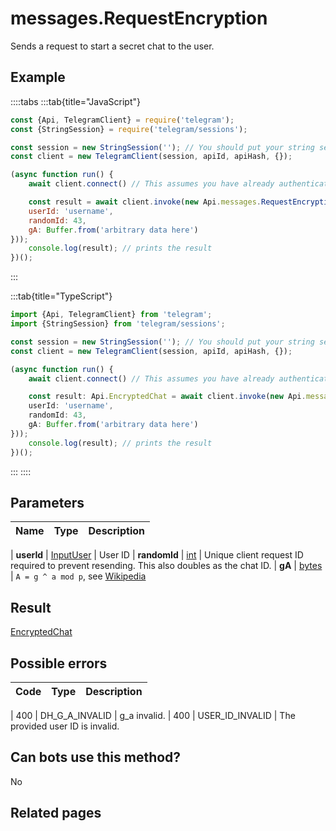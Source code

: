 # messages.RequestEncryption

Sends a request to start a secret chat to the user.



## Example

::::tabs
:::tab{title="JavaScript"}
```js
const {Api, TelegramClient} = require('telegram');
const {StringSession} = require('telegram/sessions');

const session = new StringSession(''); // You should put your string session here
const client = new TelegramClient(session, apiId, apiHash, {});

(async function run() {
    await client.connect() // This assumes you have already authenticated with .start()

    const result = await client.invoke(new Api.messages.RequestEncryption({
    userId: 'username',
    randomId: 43,
    gA: Buffer.from('arbitrary data here')
}));
    console.log(result); // prints the result
})();
```
:::

:::tab{title="TypeScript"}
```ts
import {Api, TelegramClient} from 'telegram';
import {StringSession} from 'telegram/sessions';

const session = new StringSession(''); // You should put your string session here
const client = new TelegramClient(session, apiId, apiHash, {});

(async function run() {
    await client.connect() // This assumes you have already authenticated with .start()

    const result: Api.EncryptedChat = await client.invoke(new Api.messages.RequestEncryption({
    userId: 'username',
    randomId: 43,
    gA: Buffer.from('arbitrary data here')
}));
    console.log(result); // prints the result
})();
```
:::
::::



## Parameters

| Name | Type | Description |
| :--: | ---- | ----------- |

| **userId** | [InputUser](https://core.telegram.org/type/InputUser) | User ID 
| **randomId** | [int](https://core.telegram.org/type/int) | Unique client request ID required to prevent resending. This also doubles as the chat ID. 
| **gA** | [bytes](https://core.telegram.org/type/bytes) | `A = g ^ a mod p`, see [Wikipedia](https://en.wikipedia.org/wiki/Diffie%E2%80%93Hellman_key_exchange) 


## Result

[EncryptedChat](https://core.telegram.org/type/EncryptedChat)



## Possible errors

| Code | Type | Description |
| :--: | ---- | ----------- |

| 400 | DH\_G\_A\_INVALID | g\_a invalid. 
| 400 | USER\_ID\_INVALID | The provided user ID is invalid. 


## Can bots use this method?

No

## Related pages


